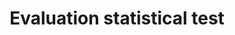 ---
title: 'Evaluation statistical test'
field: 'is.evaluation.test'
slug: 'impact-evaluation-statistical-test'
required: False
module: 'Impact'
cluster: 'Impact'
policy: 'Free value. Repeat values.'
---